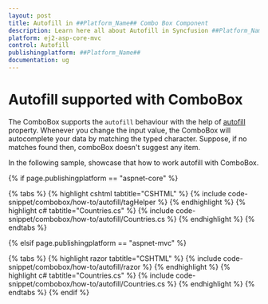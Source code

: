 ```yaml
---
layout: post
title: Autofill in ##Platform_Name## Combo Box Component
description: Learn here all about Autofill in Syncfusion ##Platform_Name## Combo Box component of Syncfusion Essential JS 2 and more.
platform: ej2-asp-core-mvc
control: Autofill
publishingplatform: ##Platform_Name##
documentation: ug
---
```



# Autofill supported with ComboBox

The ComboBox supports the `autofill` behaviour with the help
of [autofill](https://help.syncfusion.com/cr/cref_files/aspnetcore-js2/Syncfusion.EJ2~Syncfusion.EJ2.DropDowns.ComboBox~Autofill.html) property. Whenever you change the input value,
the ComboBox will autocomplete your data by matching the typed character. Suppose, if no matches
found then, comboBox doesn't suggest any item.

In the following sample, showcase that how to work autofill with ComboBox.

{% if page.publishingplatform == "aspnet-core" %}

{% tabs %}
{% highlight cshtml tabtitle="CSHTML" %}
{% include code-snippet/combobox/how-to/autofill/tagHelper %}
{% endhighlight %}
{% highlight c# tabtitle="Countries.cs" %}
{% include code-snippet/combobox/how-to/autofill/Countries.cs %}
{% endhighlight %}
{% endtabs %}

{% elsif page.publishingplatform == "aspnet-mvc" %}

{% tabs %}
{% highlight razor tabtitle="CSHTML" %}
{% include code-snippet/combobox/how-to/autofill/razor %}
{% endhighlight %}
{% highlight c# tabtitle="Countries.cs" %}
{% include code-snippet/combobox/how-to/autofill/Countries.cs %}
{% endhighlight %}
{% endtabs %}
{% endif %}


